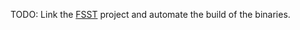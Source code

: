 TODO: Link the [FSST](https://github.com/cwida/fsst) project and automate the build of the binaries.